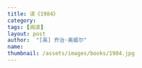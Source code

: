 ```yaml
---
title: 读《1984》 
category:  
tags: [阅读]  
layout: post  
author:  "[英] 乔治·奥威尔"
name: 
thumbnail: /assets/images/books/1984.jpg
---
```

